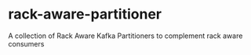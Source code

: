 # rack-aware-partitioner
A collection of Rack Aware Kafka Partitioners to complement rack aware consumers
